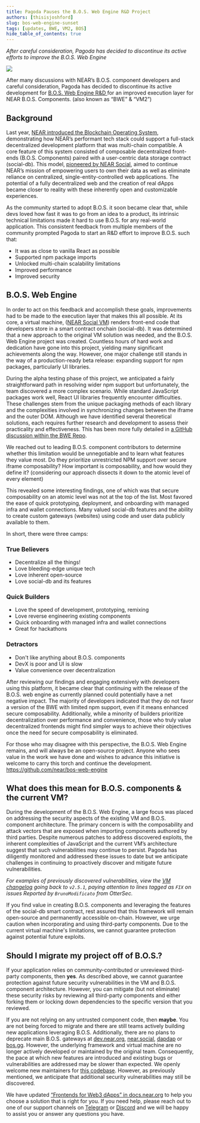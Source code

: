 ```yaml
---
title: Pagoda Pauses the B.O.S. Web Engine R&D Project
authors: [thisisjoshford]
slug: bos-web-engine-sunset
tags: [updates, BWE, VM2, BOS]
hide_table_of_contents: true
---
```


*After careful consideration, Pagoda has decided to discontinue its active efforts to improve the B.O.S. Web Engine*

<p><img src="/assets/images/protocol-b73c2a3ace3307226ee7eb2149ee432f.png" /></p>

<!-- truncate -->

After many discussions with NEAR’s B.O.S. component developers and careful consideration, Pagoda has decided to discontinue its active development for [B.O.S. Web Engine R&D ](https://github.com/near/bos-web-engine)for an improved execution layer for NEAR B.O.S. Components. (also known as “BWE” & “VM2”)

## Background

Last year, [NEAR introduced the Blockchain Operating System](https://near.org/blog/near-announces-the-blockchain-operating-system), demonstrating how NEAR’s performant tech stack could support a full-stack decentralized development platform that was multi-chain compatible. A core feature of this system consisted of composable decentralized front-ends (B.O.S. Components) paired with a user-centric data storage contract (social-db). This model, [pioneered by NEAR Social](https://thewiki.near.page/PastPresentAndFutureOfNearSocial), aimed to continue NEAR’s mission of empowering users to own their data as well as eliminate reliance on centralized, single-entity-controlled web applications. The potential of a fully decentralized web and the creation of real dApps became closer to reality with these inherently open and customizable experiences.

As the community started to adopt B.O.S. it soon became clear that, while devs loved how fast it was to go from an idea to a product, its intrinsic technical limitations made it hard to use B.O.S. for any real-world application. This consistent feedback from multiple members of the community prompted Pagoda to start an R&D effort to improve B.O.S. such that:

- It was as close to vanilla React as possible
- Supported npm package imports
- Unlocked multi-chain scalability limitations
- Improved performance
- Improved security

## B.O.S. Web Engine

In order to act on this feedback and accomplish these goals, improvements had to be made to the execution layer that makes this all possible. At its core, a virtual machine, ([NEAR Social VM](https://github.com/NearSocial/VM)) renders front-end code that developers store in a smart contract onchain (social-db). It was determined that a new approach to the original VM solution was needed, and the B.O.S. Web Engine project was created. Countless hours of hard work and dedication have gone into this project, yielding many significant achievements along the way. However, one major challenge still stands in the way of a production-ready beta release: expanding support for npm packages, particularly UI libraries.

During the alpha testing phase of this project, we anticipated a fairly straightforward path in resolving wider npm support but unfortunately, the team discovered a more complex scenario. While standard JavaScript packages work well, React UI libraries frequently encounter difficulties. These challenges stem from the unique packaging methods of each library and the complexities involved in synchronizing changes between the iframe and the outer DOM. Although we have identified several theoretical solutions, each requires further research and development to assess their practicality and effectiveness. This has been more fully detailed in [a GitHub discussion within the BWE Repo](https://github.com/near/react-on-chain/discussions/425).

We reached out to leading B.O.S. component contributors to determine whether this limitation would be unnegotiable and to learn what features they value most. Do they prioritize unrestricted NPM support over secure iframe composability? How important is composability, and how would they define it? (considering our approach dissects it down to the atomic level of every element)

This revealed some interesting findings, one of which was that secure composability on an atomic level was not at the top of the list. Most favored the ease of quick prototyping, deployment, and onboarding with managed infra and wallet connections. Many valued social-db features and the ability to create custom gateways (websites) using code and user data publicly available to them.

In short, there were three camps:

### True Believers

- Decentralize all the things!
- Love bleeding-edge unique tech
- Love inherent open-source
- Love social-db and its features

### Quick Builders

- Love the speed of development, prototyping, remixing
- Love reverse engineering existing components
- Quick onboarding with managed infra and wallet connections
- Great for hackathons

### Detractors

- Don't like anything about B.O.S. components
- DevX is poor and UI is slow
- Value convenience over decentralization

After reviewing our findings and engaging extensively with developers using this platform, it became clear that continuing with the release of the B.O.S. web engine as currently planned could potentially have a net negative impact. The majority of developers indicated that they do not favor a version of the BWE with limited npm support, even if it means enhanced secure composability. Additionally, while a minority of builders prioritize decentralization over performance and convenience, those who truly value decentralized frontends might find simpler ways to achieve their objectives once the need for secure composability is eliminated.

For those who may disagree with this perspective, the B.O.S. Web Engine remains, and will always be an open-source project. Anyone who sees value in the work we have done and wishes to advance this initiative is welcome to carry this torch and continue the development. https://github.com/near/bos-web-engine

## What does this mean for B.O.S. components & the current VM?

During the development of the B.O.S. Web Engine, a large focus was placed on addressing the security aspects of the existing VM and B.O.S. component architecture. The primary concern is with the composability and attack vectors that are exposed when importing components authored by third parties. Despite numerous patches to address discovered exploits, the inherent complexities of JavaScript and the current VM’s architecture suggest that such vulnerabilities may continue to persist. Pagoda has diligently monitored and addressed these issues to date but we anticipate challenges in continuing to proactively discover and mitigate future vulnerabilities.

_For examples of previously discovered vulnerabilities, view the [VM changelog](https://github.com/NearSocial/VM/releases) going back to `v2.5.1`, paying attention to lines tagged as `FIX` on issues Reported by `BrunoModificato` from OtterSec._

If you find value in creating B.O.S. components and leveraging the features of the social-db smart contract, rest assured that this framework will remain open-source and permanently accessible on-chain. However, we urge caution when incorporating and using third-party components. Due to the current virtual machine's limitations, we cannot guarantee protection against potential future exploits.

## Should I migrate my project off of B.O.S.?

If your application relies on community-contributed or unreviewed third-party components, then **yes**. As described above, we cannot guarantee protection against future security vulnerabilities in the VM and B.O.S. component architecture. However, you can mitigate (but not eliminate) these security risks by reviewing all third-party components and either forking them or locking down dependencies to the specific version that you reviewed.

If you are not relying on any untrusted component code, then **maybe**. You are not being forced to migrate and there are still teams actively building new applications leveraging B.O.S. Additionally, there are no plans to deprecate main B.O.S. gateways at [dev.near.org](https://dev.near.org), [near.social](https://near.social), [dapdap](https://dapdap.net) or [bos.gg](https://bos.gg). However, the underlying framework and virtual machine are no longer actively developed or maintained by the original team. Consequently, the pace at which new features are introduced and existing bugs or vulnerabilities are addressed may be slower than expected. We openly welcome new maintainers for [this codebase](https://github.com/nearsocial). However, as previously mentioned, we anticipate that additional security vulnerabilities may still be discovered.

We have updated [“Frontends for Web3 dApps” in docs.near.org](/web3-apps/integrate-contracts)  to help you choose a solution that is right for you. If you need help, please reach out to one of our support channels on [Telegram](https://t.me/neardev) or [Discord](https://near.chat) and we will be happy to assist you or answer any questions you have.
